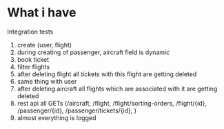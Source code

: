 # What i have

Integration tests

1) create (user, flight)
2) during creating of passenger, aircraft field is dynamic
3) book ticket
4) filter flights
5) after deleting flight all tickets with this flight are getting deleted
6) same thing with user
7) after deleting aircraft all flights which are associated with it are getting deleted
8) rest api all GETs (/aircraft, /flight, /flight/sorting-orders, /flight/{id}, /passenger/{id}, /passenger/tickets/{id}, )
9) almost everything is logged